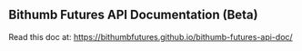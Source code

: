 Bithumb Futures API Documentation (Beta)
-----------------------------

Read this doc at: https://bithumbfutures.github.io/bithumb-futures-api-doc/


